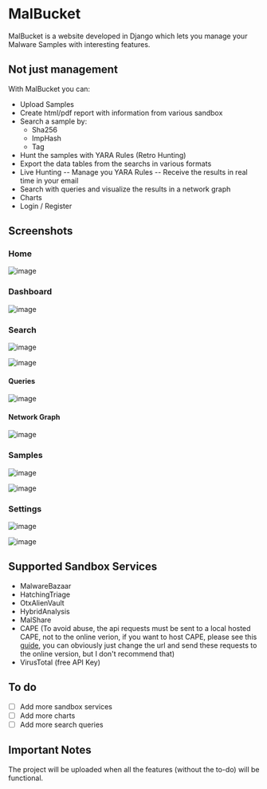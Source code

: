 # MalBucket

MalBucket is a website developed in Django which lets you manage your Malware Samples with interesting features.


## Not just management

With MalBucket you can:

- Upload Samples
- Create html/pdf report with information from various sandbox
- Search a sample by:
  - Sha256
  - ImpHash
  - Tag
- Hunt the samples with YARA Rules (Retro Hunting)
- Export the data tables from the searchs in various formats
- Live Hunting
  -- Manage you YARA Rules
  -- Receive the results in real time in your email
- Search with queries and visualize the results in a network graph
- Charts
- Login / Register

## Screenshots

### Home
![image](https://user-images.githubusercontent.com/52568048/130370400-bf2af1fa-ff9f-43b6-be8a-9c771b012630.png)

### Dashboard
![image](https://user-images.githubusercontent.com/52568048/130370429-a14fc282-3176-4652-b46e-774d52e11764.png)

### Search
![image](https://user-images.githubusercontent.com/52568048/130371647-794cbf72-e556-487d-b0bb-968042bff5a8.png)

![image](https://user-images.githubusercontent.com/52568048/130371669-b7de2b2d-1e05-490b-bfaf-59ee95ee0fb5.png)

#### Queries
![image](https://user-images.githubusercontent.com/52568048/130372270-28a0d50b-e28f-4648-bbeb-c3a64632c7bd.png)


#### Network Graph
![image](https://user-images.githubusercontent.com/52568048/130371708-48e05783-5628-4b34-8085-094a0edd9dc3.png)

### Samples
![image](https://user-images.githubusercontent.com/52568048/130371725-de90adae-4c99-4e2f-b758-b5957d087445.png)

![image](https://user-images.githubusercontent.com/52568048/130371734-467b332a-8ead-4d3a-bf99-1e729fbc55d2.png)

### Settings
![image](https://user-images.githubusercontent.com/52568048/130371955-4165e3d7-cee1-4fb4-9726-0d1c1b5d3caa.png)

![image](https://user-images.githubusercontent.com/52568048/130371970-3a7b7a64-a9e1-4576-84d9-d2724cc11d39.png)


## Supported Sandbox Services

- MalwareBazaar
- HatchingTriage
- OtxAlienVault
- HybridAnalysis
- MalShare
- CAPE (To avoid abuse, the api requests must be sent to a local hosted CAPE, not to the online verion, if you want to host CAPE, please see this [guide](https://github.com/Finch4/Malware-Analysis-Reports/blob/master/CAPEv2Setup.MD), you can obviously just change the url and send these requests to the online version, but I don't recommend that)
- VirusTotal (free API Key)

## To do

- [ ] Add more sandbox services
- [ ] Add more charts
- [ ] Add more search queries

## Important Notes

The project will be uploaded when all the features (without the to-do) will be functional.

